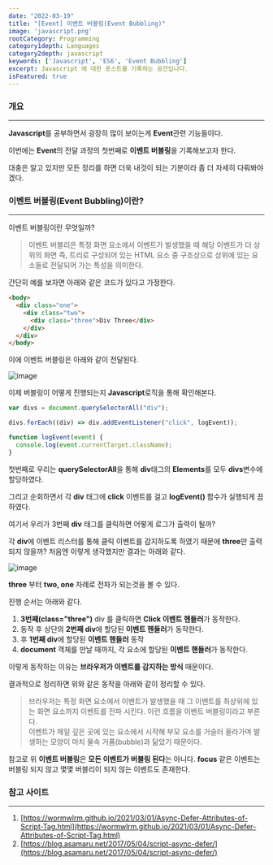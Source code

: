 ```yaml
---
date: "2022-03-19"
title: "[Event] 이벤트 버블링(Event Bubbling)"
image: 'javascript.png'
rootCategory: Programming
category1depth: Languages
category2depth: javascript
keywords: ['Javascript', 'ES6', 'Event Bubbling']
excerpt: Javascript 에 대한 포스트를 기록하는 공간입니다.
isFeatured: true
---
```


### 개요

---

**Javascript**를 공부하면서 굉장히 많이 보이는게 **Event**관련 기능들이다.

이번에는 **Event**의 전달 과정의 첫번째로 **이벤트 버블링**을 기록해보고자 한다.

대충은 알고 있지만 모든 정리를 하면 더욱 내것이 되는 기분이라 좀 더 자세히 다뤄봐야 겠다.

### 이벤트 버블링(Event Bubbling)이란?

---

이벤트 버블링이란 무엇일까?


>이벤트 버블리은 특정 화면 요소에서 이벤트가 발생했을 때 해당 이벤트가 더 상위의 화면 즉, 트리로 구성되어 있는 HTML 요소 중 구조상으로 상위에 있는 요소들로 전달되어 가는 특성을 의미한다.


간단히 예를 보자면 아래와 같은 코드가 있다고 가정한다.

```html
<body>
  <div class="one">
    <div class="two">
      <div class="three">Div Three</div>
    </div>
  </div>
</body>
```

이에 이벤트 버블링은 아래와 같이 전달된다.

![image](https://user-images.githubusercontent.com/56063287/159124999-e24ace96-5dbf-4c00-92e3-baadcc7f674b.png)

이제 버블링이 어떻게 진행되는지 **Javascript**로직을 통해 확인해본다.

```js
var divs = document.querySelectorAll("div");

divs.forEach((div) => div.addEventListener("click", logEvent));

function logEvent(event) {
  console.log(event.currentTarget.className);
}
```

첫번째로 우리는 **querySelectorAll**을 통해 **div**태그의 **Elements**를 모두 **divs**변수에 할당하였다.

그리고 순회하면서 각 **div** 태그에 **click** 이벤트를 걸고 **logEvent()** 함수가 실행되게 끔 하였다.

여기서 우리가 3번째 **div** 태그를 클릭하면 어떻게 로그가 출력이 될까?

각 **div**에 이벤트 리스터를 통해 클릭 이벤트를 감지하도록 하였기 때문에 **three**만 출력되지 않을까?
처음엔 이렇게 생각했지만 결과는 아래와 같다.

![image](https://user-images.githubusercontent.com/56063287/159125295-2cafce9b-80b7-4404-8659-3f1a76192351.png)

**three** 부터 **two, one** 차례로 전파가 되는것을 볼 수 있다.

진행 순서는 아래와 같다.

1. **3번째(class="three")** div 를 클릭하면 **Click 이벤트 헨들러**가 동작한다.
2. 동작 후 상단의 **2번째 div**에 할당된 **이벤트 헨들러**가 동작한다.
3. 후 **1번째 div**에 할당된 **이벤트 핸들러** 동작
4. **document** 객체를 만날 때까지, 각 요소에 할당된 **이벤트 핸들러**가 동작한다.

이렇게 동작하는 이유는 **브라우저가 이벤트를 감지하는 방식** 때문이다.

결과적으로 정리하면 위와 같은 동작을 아래와 같이 정리할 수 있다.


>브라우저는 특정 화면 요소에서 이벤트가 발생했을 때 그 이벤트를 최상위에 있는 화면 요소까지 이벤트를 전파 시킨다.
이런 흐름을 이벤트 버블링이라고 부른다.  
이벤트가 제일 깊은 곳에 있는 요소에서 시작해 부모 요소를 거슬러 올라가며
발생하는 모양이 마치 물속 거품(bubble)과 닮았기 때문이다.


참고로 위 **이벤트 버블링**은 **모든 이벤트가 버블링 된다**는 아니다.
**focus** 같은 이벤트는 버블링 되지 않고 몇몇 버블리이 되지 않는 이벤트도 존재한다.

### 참고 사이트

---

1. [https://wormwlrm.github.io/2021/03/01/Async-Defer-Attributes-of-Script-Tag.html](https://wormwlrm.github.io/2021/03/01/Async-Defer-Attributes-of-Script-Tag.html)
2. [https://blog.asamaru.net/2017/05/04/script-async-defer/](https://blog.asamaru.net/2017/05/04/script-async-defer/)
